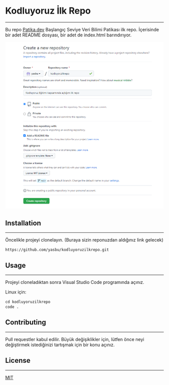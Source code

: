 # Kodluyoruz İlk Repo
---
Bu repo [Patika.dev](www.patika.dev) Başlangıç Seviye Veri Bilimi Patikası ilk repo. İçerisinde bir adet README dosyası, bir adet de index.html barındırıyor.

![Patika.dev](https://raw.githubusercontent.com/yasbu/kodluyoruzilkrepo/main/Screenshot_2.png)

## Installation
---
Öncelikle projeyi clonelayın. (Buraya sizin reponuzdan aldığınız link gelecek)
```
https://github.com/yasbu/kodluyoruzilkrepo.git
```

## Usage
---
Projeyi cloneladıktan sonra Visual Studio Code programında açınız.

Linux için:
```
cd kodluyoruzilkrepo
code .
```

## Contributing
***
Pull requestler kabul edilir. Büyük değişiklikler için, lütfen önce neyi değiştirmek istediğinizi tartışmak için bir konu açınız.
## License
---
[MIT](https://choosealicense.com/licenses/mit/)